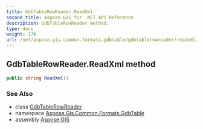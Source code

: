```yaml
---
title: GdbTableRowReader.ReadXml
second_title: Aspose.GIS for .NET API Reference
description: GdbTableRowReader method. 
type: docs
weight: 170
url: /net/aspose.gis.common.formats.gdbtable/gdbtablerowreader/readxml/
---
```

## GdbTableRowReader.ReadXml method

```csharp
public string ReadXml()
```

### See Also

* class [GdbTableRowReader](../)
* namespace [Aspose.Gis.Common.Formats.GdbTable](../../gdbtablerowreader/)
* assembly [Aspose.GIS](../../../)



